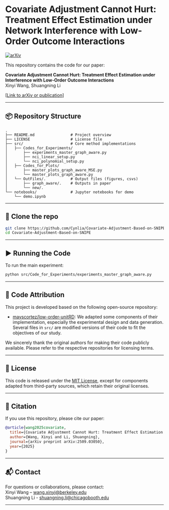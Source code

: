 
# Covariate Adjustment Cannot Hurt: Treatment Effect Estimation under Network Interference with Low-Order Outcome Interactions

[![arXiv](https://img.shields.io/badge/arXiv-2509.03050-b31b1b.svg)](https://arxiv.org/abs/2509.03050)

This repository contains the code for our paper:

**Covariate Adjustment Cannot Hurt: Treatment Effect Estimation under Interference with Low-Order Outcome Interactions**  
Xinyi Wang, Shuangning Li  
<!--Published at [Conference/Journal Name], [Year]-->  
[[Link to arXiv or publication](https://arxiv.org/abs/2509.03050)]

---

## 📦 Repository Structure

```
.
├── README.md                # Project overview
├── LICENSE                  # License file
├── src/                     # Core method implementations
│   ├── Codes_for_Experiments/
│       ├── experiments_master_graph_aware.py
│       ├── nci_linear_setup.py
│       └── nci_polynomial_setup.py
│   ├── Codes_for_Plots/
│       ├── master_plots_graph_aware_MSE.py
│       └── master_plots_graph_aware.py
│   └── OutFiles/.           # Output files (figures, csvs)
│       ├── graph_aware/.    # Outputs in paper
│       └── new/.                        
└── notebooks/               # Jupyter notebooks for demo
    └── demo.ipynb
```

---

## 🚀 Clone the repo

```bash
git clone https://github.com/Cynlia/Covariate-Adjustment-Based-on-SNIPE.git
cd Covariate-Adjustment-Based-on-SNIPE
```
---

## ▶️ Running the Code

To run the main experiment:

```bash
python src/Code_for_Experiments/experiments_master_graph_aware.py
```

---

## 🙏 Code Attribution

This project is developed based on the following open-source repository:

- [mayscortez/low-order-unitRD](https://github.com/mayscortez/low-order-unitRD):
  We adapted some components of their implementation, especially the experimental design and data generation. Several files in `src/` are modified versions of their code to fit the objectives of our study.

We sincerely thank the original authors for making their code publicly available. Please refer to the respective repositories for licensing terms.

---

## 📄 License

This code is released under the [MIT License](LICENSE), except for components adapted from third-party sources, which retain their original licenses.

---

## 📝 Citation

If you use this repository, please cite our paper:

```bibtex
@article{wang2025covariate,
  title={Covariate Adjustment Cannot Hurt: Treatment Effect Estimation under Interference with Low-Order Outcome Interactions},
  author={Wang, Xinyi and Li, Shuangning},
  journal={arXiv preprint arXiv:2509.03050},
  year={2025}
}
```

---

## 📬 Contact

For questions or collaborations, please contact:  
Xinyi Wang – wang.xinyi@berkeley.edu  
Shuangning Li - shuangning.li@chicagobooth.edu

---
